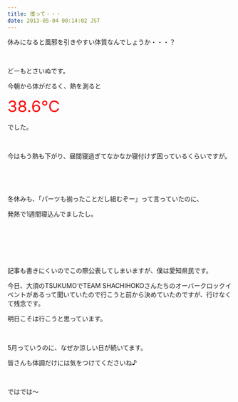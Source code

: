 ```yaml
---
title: 僕って・・・
date: 2013-05-04 00:14:02 JST
---
```

<p>休みになると風邪を引きやすい体質なんでしょうか・・・？</p>
<p>&nbsp;</p>
<p>どーもとさいぬです。</p>
<p>今朝から体がだるく、熱を測ると</p>
<p><span style="color:red;"><span style="font-size:36px;">38.6℃</span></span></p>
<p>でした。</p>
<p>&nbsp;</p>
<p>今はもう熱も下がり、昼間寝過ぎてなかなか寝付けず困っているくらいですが。</p>
<p>&nbsp;</p>
<p>&nbsp;</p>
<p>冬休みも、「パーツも揃ったことだし組むぞー」って言っていたのに、</p>
<p>発熱で1週間寝込んでましたし。</p>
<p>&nbsp;</p>
<p>&nbsp;</p>
<p>&nbsp;</p>
<p>記事も書きにくいのでこの際公表してしまいますが、僕は愛知県民です。</p>
<p>今日、大須のTSUKUMOでTEAM SHACHIHOKOさんたちのオーバークロックイベントがあるって聞いていたので行こうと前から決めていたのですが、行けなくて残念です。</p>
<p>明日こそは行こうと思っています。</p>
<p>&nbsp;</p>
<p>5月っていうのに、なぜか涼しい日が続いてます。</p>
<p>皆さんも体調だけには気をつけてくださいね♪</p>
<p>&nbsp;</p>
<p>ではでは～</p>
